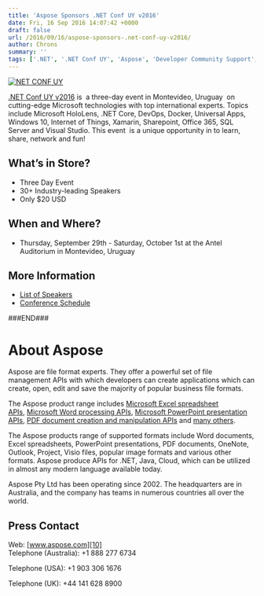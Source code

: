 ```yaml
---
title: 'Aspose Sponsors .NET Conf UY v2016'
date: Fri, 16 Sep 2016 14:07:42 +0000
draft: false
url: /2016/09/16/aspose-sponsors-.net-conf-uy-v2016/
author: Chrons
summary: ''
tags: ['.NET', '.NET Conf UY', 'Aspose', 'Developer Community Support', 'Montevideo', 'Uruguay', 'community', 'developers', 'sponsor']
---
```


[![][1]](http://netconf.uy/)

[.NET Conf UY v2016][2] is  a three-day event in Montevideo, Uruguay  on cutting-edge Microsoft technologies with top international experts. Topics include Microsoft HoloLens, .NET Core, DevOps, Docker, Universal Apps, Windows 10, Internet of Things, Xamarin, Sharepoint, Office 365, SQL Server and Visual Studio. This event  is a unique opportunity in to learn, share, network and fun!

## What’s in Store?

*   Three Day Event
*   30+ Industry-leading Speakers
*   Only $20 USD

## When and Where?

*   Thursday, September 29th - Saturday, October 1st at the Antel Auditorium in Montevideo, Uruguay

## More Information

*   [List of Speakers][3]
*   [Conference Schedule][4]

###END###

# About Aspose

Aspose are file format experts. They offer a powerful set of file management APIs with which developers can create applications which can create, open, edit and save the majority of popular business file formats.

The Aspose product range includes [Microsoft Excel spreadsheet APIs][5], [Microsoft Word processing APIs][6], [Microsoft PowerPoint presentation APIs][7], [PDF document creation and manipulation APIs][8] and [many others][9].

The Aspose products range of supported formats include Word documents, Excel spreadsheets, PowerPoint presentations, PDF documents, OneNote, Outlook, Project, Visio files, popular image formats and various other formats. Aspose produce APIs for .NET, Java, Cloud, which can be utilized in almost any modern language available today.

Aspose Pty Ltd has been operating since 2002. The headquarters are in Australia, and the company has teams in numerous countries all over the world.

## Press Contact

Web: [www.aspose.com][10]  
Telephone (Australia): +1 888 277 6734

Telephone (USA): +1 903 306 1676

[](http://www.aspose.com/)Telephone (UK): +44 141 628 8900




[1]: https://blog.aspose.com/wp-content/uploads/sites/2/2016/09/NET-CONF-UY-300x61.png "NET CONF UY"
[2]: http://netconf.uy/
[3]: http://netconf.uy/en#speakers
[4]: http://netconf.uy/en#schedule
[5]: http://www.aspose.com/.net/excel-component.aspx?utm_source=ignitenz2015&utm_medium=web&utm_campaign=ignitenz2015
[6]: http://www.aspose.com/.net/word-component.aspx?utm_source=ignitenz2015&utm_medium=web&utm_campaign=ignitenz2015
[7]: http://www.aspose.com/.net/powerpoint-component.aspx?utm_source=ignitenz2015&utm_medium=web&utm_campaign=ignitenz2015
[8]: http://www.aspose.com/.net/pdf-component.aspx?utm_source=ignitenz2015&utm_medium=web&utm_campaign=ignitenz2015
[9]: http://www.aspose.com/total-component-suite.aspx?utm_source=ignitenz2015&utm_medium=web&utm_campaign=ignitenz2015
[10]: http://www.aspose.com/



